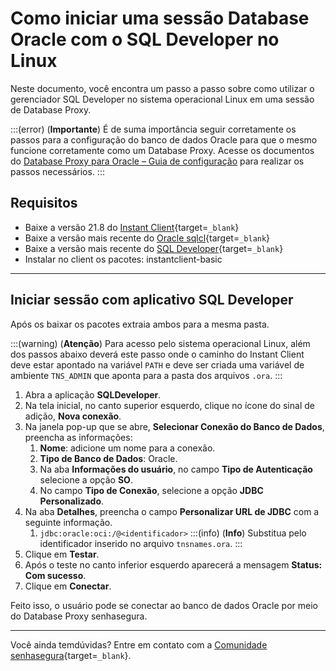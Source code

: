 # Como iniciar uma sessão Database Oracle com o SQL Developer no Linux

Neste documento, você encontra um passo a passo sobre como utilizar o gerenciador SQL Developer no sistema operacional Linux em uma sessão de Database Proxy.

:::(error) (**Importante**)
É de suma importância seguir corretamente os passos para a configuração do banco de dados Oracle para que o mesmo funcione corretamente como um Database Proxy. Acesse os documentos do [Database Proxy para Oracle – Guia de configuração](/v3-33/docs/pt/pam-session-oracle-database-configurations) para realizar os passos necessários.
:::

## Requisitos

* Baixe a versão 21.8 do [Instant Client](https://www.oracle.com/br/database/technologies/instant-client/downloads.html){target=`_blank`}
* Baixe a versão mais recente do [Oracle sqlcl](https://www.oracle.com/br/database/sqldeveloper/technologies/sqlcl/){target=`_blank`}
* Baixe a versão mais recente do [SQL Developer](https://www.oracle.com/database/sqldeveloper/technologies/download/){target=`_blank`}
* Instalar no client os pacotes: instantclient-basic

---
## Iniciar sessão com aplicativo SQL Developer
Após os baixar os pacotes extraia ambos para a mesma pasta.

:::(warning) (**Atenção**)
Para acesso pelo sistema operacional Linux, além dos passos abaixo deverá este passo onde o caminho do Instant Client deve estar apontado na variável `PATH` e deve ser criada uma variável de ambiente `TNS_ADMIN` que aponta para a pasta dos arquivos `.ora`.
:::

1. Abra a aplicação **SQLDeveloper**.
2. Na tela inicial, no canto superior esquerdo, clique no ícone do sinal de adição, **Nova conexão**.
3. Na janela pop-up que se abre, **Selecionar Conexão do Banco de Dados**, preencha as informações:
    1. **Nome**: adicione um nome para a conexão.
    2. **Tipo de Banco de Dados**: Oracle.
    3. Na aba **Informações do usuário**, no campo **Tipo de Autenticação** selecione a opção **SO**.
    4. No campo **Tipo de Conexão**, selecione a opção **JDBC Personalizado**.
4. Na aba **Detalhes**, preencha o campo **Personalizar URL de JDBC** com a seguinte informação.
    1. `jdbc:oracle:oci:/@<identificador>`
        :::(info) (**Info**)
        Substitua pelo identificador inserido no arquivo `tnsnames.ora`.
        :::
5. Clique em **Testar**.
6. Após o teste no canto inferior esquerdo aparecerá a mensagem **Status: Com sucesso**.
7. Clique em **Conectar**.

Feito isso, o usuário pode se conectar ao banco de dados Oracle por meio do Database Proxy senhasegura.

---
Você ainda temdúvidas? Entre em contato com a [Comunidade senhasegura](https://community.senhasegura.io/){target=`_blank`}.